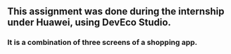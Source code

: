 ## This assignment was done during the internship under Huawei, using DevEco Studio.

### It is a combination of three screens of a shopping app.
